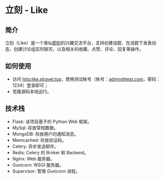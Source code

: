 # 立刻 - Like

## 简介

立刻（Like）是一个类似[即刻](https://www.ruguoapp.com/)的兴趣交流平台，支持创建话题、在话题下发表动态、创建讨论组实时聊天，以及相关的收藏、点赞、评论、回复等操作。

## 如何使用

- 访问 [http:like.stravel.top](http://like.stravel.top)，使用测试帐号（账号：admin@test.com，密码：1234）登录即可；
- 克隆源码本地运行。

## 技术栈

- Flask: 该项目基于的 Python Web 框架。
- MySql: 存放常规数据。
- MongoDB: 存放用户的通知消息。
- Memcached: 存放验证码。
- Celery: 异步发送邮件。
- Redis: Celery 的 Broker 和 Backend。
- Nginx: Web 服务器。
- Gunicorn: WSGI 服务器。
- Supervisor: 管理 Gunicorn 进程。
